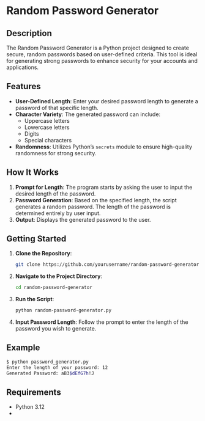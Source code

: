 # Random Password Generator

## Description

The Random Password Generator is a Python project designed to create secure, random passwords based on user-defined criteria. This tool is ideal for generating strong passwords to enhance security for your accounts and applications.

## Features

- **User-Defined Length**: Enter your desired password length to generate a password of that specific length.
- **Character Variety**: The generated password can include:
  - Uppercase letters
  - Lowercase letters
  - Digits
  - Special characters
- **Randomness**: Utilizes Python’s `secrets` module to ensure high-quality randomness for strong security.

## How It Works

1. **Prompt for Length**: The program starts by asking the user to input the desired length of the password.
2. **Password Generation**: Based on the specified length, the script generates a random password. The length of the password is determined entirely by user input.
3. **Output**: Displays the generated password to the user.

## Getting Started

1. **Clone the Repository**:
   ```bash
   git clone https://github.com/yourusername/random-password-generator.git
   ```

2. **Navigate to the Project Directory**:
   ```bash
   cd random-password-generator
   ```

3. **Run the Script**:
   ```bash
   python random-password-generator.py
   ```

4. **Input Password Length**: Follow the prompt to enter the length of the password you wish to generate.

## Example

```bash
$ python password_generator.py
Enter the length of your password: 12
Generated Password: aB3$dEfG7h!J
```

## Requirements

- Python 3.12
- 
